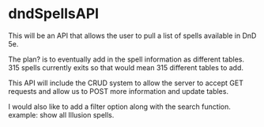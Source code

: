 # dndSpellsAPI

This will be an API that allows the user to pull a list of spells available in DnD 5e.  

The plan? is to eventually add in the spell information as different tables.  315 spells currently exits so that would mean 315 different tables to add.

This API will include the CRUD system to allow the server to accept GET requests and allow us to POST more information and update tables.

I would also like to add a filter option along with the search function.  example: show all Illusion spells.

